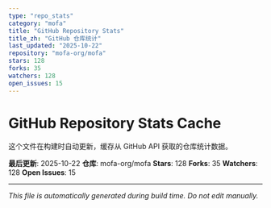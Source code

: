 ```yaml
---
type: "repo_stats"
category: "mofa"
title: "GitHub Repository Stats"
title_zh: "GitHub 仓库统计"
last_updated: "2025-10-22"
repository: "mofa-org/mofa"
stars: 128
forks: 35
watchers: 128
open_issues: 15
---
```

# GitHub Repository Stats Cache

这个文件在构建时自动更新，缓存从 GitHub API 获取的仓库统计数据。

**最后更新**: 2025-10-22
**仓库**: mofa-org/mofa
**Stars**: 128
**Forks**: 35
**Watchers**: 128
**Open Issues**: 15

---
*This file is automatically generated during build time. Do not edit manually.*